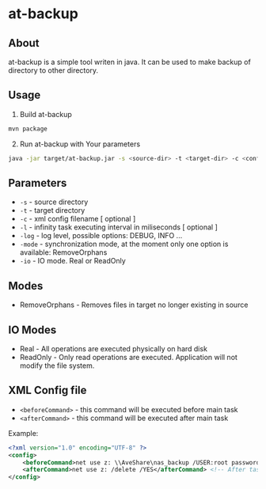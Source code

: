 # at-backup
## About
at-backup is a simple tool writen in java. It can be used to make backup of directory to other directory.
## Usage 
1. Build at-backup
```bash
mvn package
```
2. Run at-backup with Your parameters
```bash
java -jar target/at-backup.jar -s <source-dir> -t <target-dir> -c <config filename> -l intervalInMiliseconds
```

## Parameters
* ```-s``` - source directory
* ```-t``` - target directory
* ```-c``` - xml config filename [ optional ]
* ```-l``` - infinity task executing interval in miliseconds [ optional ]
* ```-log``` - log level, possible options: DEBUG, INFO ...
* ```-mode``` - synchronization mode, at the moment only one option is available: RemoveOrphans
* ```-io``` - IO mode. Real or ReadOnly

## Modes
* RemoveOrphans - Removes files in target no longer existing in source

## IO Modes
* Real - All operations are executed physically on hard disk
* ReadOnly - Only read operations are executed. Application will not modify the file system.

## XML Config file
* ```<beforeCommand>``` - this command will be executed before main task
* ```<afterCommand>``` - this command will be executed after main task

Example: 

```xml
<?xml version="1.0" encoding="UTF-8" ?>
<config>
    <beforeCommand>net use z: \\AveShare\nas_backup /USER:root password</beforeCommand> <!-- Share will be mounted before task -->
    <afterCommand>net use z: /delete /YES</afterCommand> <!-- After task the same share is unmounted -->
</config>
```
